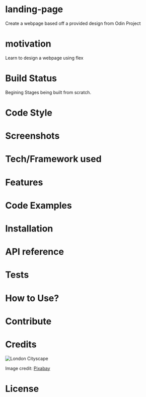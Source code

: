 # landing-page

Create a webpage based off a provided design from Odin Project

# motivation 

Learn to design a webpage using flex 

# Build Status

Begining Stages being built from scratch. 

# Code Style

# Screenshots

# Tech/Framework used

# Features

# Code Examples

# Installation

# API reference

# Tests

# How to Use? 

# Contribute

# Credits

![London Cityscape](https://www.pexels.com/photo/460672/)

Image credit: [Pixabay](https://www.pexels.com/@pixabay/)

# License




